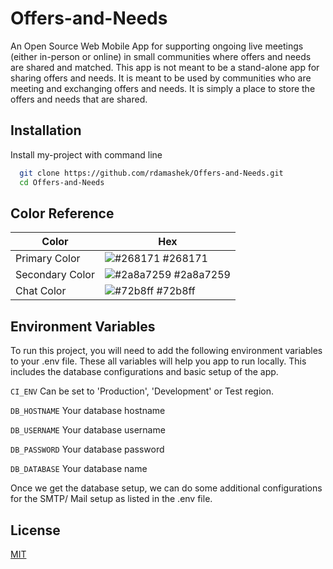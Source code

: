 # Offers-and-Needs
An Open Source Web Mobile App for supporting ongoing live meetings (either in-person or online) in small communities where offers and needs are shared and matched. This app is not meant to be a stand-alone app for sharing offers and needs. It is meant to be used by communities who are meeting and exchanging offers and needs. It is simply a place to store the offers and needs that are shared. 

## Installation

Install my-project with command line

```bash
  git clone https://github.com/rdamashek/Offers-and-Needs.git
  cd Offers-and-Needs
```
    
## Color Reference

| Color             | Hex                                                                |
| ----------------- | ------------------------------------------------------------------ |
| Primary Color | ![#268171](https://via.placeholder.com/10/268171?text=+) #268171 |
| Secondary Color | ![#2a8a7259](https://via.placeholder.com/10/2a8a7259?text=+) #2a8a7259 |
| Chat Color | ![#72b8ff](https://via.placeholder.com/10/72b8ff?text=+) #72b8ff |



## Environment Variables

To run this project, you will need to add the following environment variables to your .env file. These all variables will help you app to run locally. This includes the database configurations and basic setup of the app.

`CI_ENV` Can be set to 'Production', 'Development' or Test region.

`DB_HOSTNAME` Your database hostname

`DB_USERNAME` Your database username

`DB_PASSWORD` Your database password

`DB_DATABASE` Your database name

Once we get the database setup, we can do some additional configurations for the SMTP/ Mail setup as listed in the .env file.
## License

[MIT](https://choosealicense.com/licenses/mit/)

